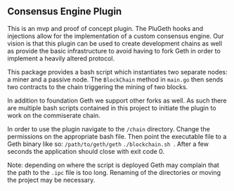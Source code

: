 ## Consensus Engine Plugin

This is an mvp and proof of concept plugin. The PluGeth hooks and injections allow for the implementation of a custom consensus engine. Our vision is that this plugin can be used to create development chains as well as provide the basic infrastructure to avoid having to fork Geth in order to implement a heavily altered protocol. 

This package provides a bash script which instantiates two separate nodes: a miner and a passive node. The `BlockChain` method in `main.go` then sends two contracts to the chain triggering the mining of two blocks. 

In addition to foundation Geth we support other forks as well. As such there are multiple bash scripts contained in this project to initiate the plugin to work on the commiserate chain. 

In order to use the plugin navigate to the `/chain` directory. Change the permissions on the appropriate bash file.  Then point the executable file to a Geth binary like so: `/path/to/geth/geth` `./blockchain.sh `.  After a few seconds the application should close with exit code 0. 

Note: depending on where the script is deployed Geth may complain that the path to the `.ipc` file is too long. Renaming of the directories or moving the project may be necessary.
